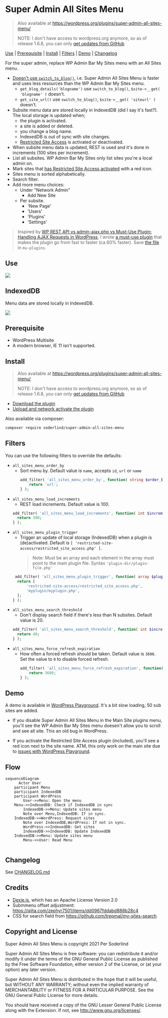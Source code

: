 # Super Admin All Sites Menu

> Also available at https://wordpress.org/plugins/super-admin-all-sites-menu/
>
> NOTE: I don't have access to wordpress.org anymore, so as of release 1.6.8, you can only [get updates from GitHub](https://github.com/soderlind/super-admin-all-sites-menu/archive/refs/heads/main.zip)

[Use](#use) | [Prerequisite](#prerequisite) | [Install](#install) | [Filters](#filters) | [Demo](#demo) | [Changelog](CHANGELOG.md)

For the super admin, replace WP Admin Bar My Sites menu with an All Sites menu.

- [Doesn't use `switch_to_blog()`](https://github.com/soderlind/super-admin-all-sites-menu/blob/main/super-admin-all-sites-menu.php#L370-L375), i.e. Super Admin All Sites Menu is faster and uses less resources than the WP Admin Bar My Sites menu.
  - `get_blog_details('blogname')` use `switch_to_blog()`, `$site->__get( 'blogname' )` doesn't.
  - `get_site_url()` use `switch_to_blog()`, `$site->__get( 'siteurl' )` doesn't.
- Subsite menu data are stored locally in IndexedDB (did I say it's fast?). The local storage is updated when;
  - the plugin is activated.
  - a site is added or deleted.
  - you change a blog name.
  - IndexedDB is out of sync with site changes.
  - [Restricted Site Access](https://github.com/10up/restricted-site-access) is activated or deactivated.
- When subsite menu data is updated, REST is used and it's done in increments (100 sites per increment).
- List all subsites. WP Admin Bar My Sites only list sites you're a local admin on.
- Mark sites that [has Restricted Site Access activated](https://github.com/soderlind/super-admin-all-sites-menu/blob/main/super-admin-all-sites-menu.php#L381-L384) with a red icon.
- Sites menu is sorted alphabetically.
- Search filter.
- Add more menu choices:
  - Under "Network Admin"
    - Add New Site
  - Per subsite.
    - 'New Page'
    - 'Users'
    - 'Plugins'
    - 'Settings'

> Inspired by [WP REST API vs admin-ajax.php vs Must-Use Plugin: Handling AJAX Requests in WordPress](https://deliciousbrains.com/comparing-wordpress-rest-api-performance-admin-ajax-php/), I wrote [a must-use plugin](https://gist.github.com/soderlind/0de1272f1be1b3c79d43dd2c51dbddca) that makes the plugin go from fast to faster (ca 60% faster). Save [the file](https://gist.githubusercontent.com/soderlind/0de1272f1be1b3c79d43dd2c51dbddca/raw/2a5797f9d9ed5f0fb9e7e2a912870a8d9c51cfb3/mu-super-admin-all-sites-menu.php) in `mu-plugins`.

## Use

<img src=".wordpress-org/screenshot-1.gif">

## IndexedDB

Menu data are stored locally in IndexedDB.

<img src=".wordpress-org/screenshot-2.png">

## Prerequisite

- WordPress Multisite
- A modern browser, IE 11 isn't supported.

## Install

> Also available at https://wordpress.org/plugins/super-admin-all-sites-menu/
>
> NOTE: I don't have access to wordpress.org anymore, so as of release 1.6.8, you can only [get updates from GitHub](https://github.com/soderlind/super-admin-all-sites-menu/archive/refs/heads/main.zip)

- [Download the plugin](https://github.com/soderlind/super-admin-all-sites-menu/archive/refs/heads/main.zip)
- [Upload and network activate the plugin](https://wordpress.org/support/article/managing-plugins/#manual-upload-via-wordpress-admin)

Also available via composer:

```bash
composer require soderlind/super-admin-all-sites-menu
```

## Filters

You can use the following filters to override the defaults:

- `all_sites_menu_order_by`
  - Sort menu by. Default value is `name`, accepts `id`, `url` or `name`
    ```php
    add_filter( 'all_sites_menu_order_by', function( string $order_by ) : string {
    	return 'url';
    } );
    ```
- `all_sites_menu_load_increments`
  - REST load increments. Default value is 100.
  ```php
  add_filter( 'all_sites_menu_load_increments', function( int $increments ) : int {
  	return 300;
  } );
  ```
- `all_sites_menu_plugin_trigger`
  - Trigger an update of local storage (IndexedDB) when a plugin is (de)activated. Default is `[ 'restricted-site-access/restricted_site_access.php' ]`.
    > Note: Must be an array and each element in the array must point to the main plugin file. Syntax `'plugin-dir/plugin-file.php'`
  ```php
   add_filter( 'all_sites_menu_plugin_trigger', function( array $plugins ) : array {
  	return [
  		'restricted-site-access/restricted_site_access.php',
  		'myplugin/myplugin.php',
  	];
  } );
  ```
- `all_sites_menu_search_threshold`
  - Don't display search field if there's less than N subsites. Default value is 20.
  ```php
  add_filter( 'all_sites_menu_search_threshold', function( int $increments ) : int {
  	return 40;
  } );
  ```
- `all_sites_menu_force_refresh_expiration`
  - How often a forced refresh should be taken. Default value is `3600`. Set the value to `0` to disable forced refresh.
    ```php
    add_filter( 'all_sites_menu_force_refresh_expiration', function( int $seconds ) : int {
    	return 3600;
    } );
    ```

## Demo

A demo is available in [WordPress Playground](https://playground.wordpress.net/?blueprint-url=https://raw.githubusercontent.com/soderlind/super-admin-all-sites-menu/refs/heads/main/blueprint.json). It's a bit slow loading, 50 sub sites are added.

- If you disable Super Admin All Sites Menu in the Main Site plugins menu, you'll see the WP Admin Bar My Sites menu doesen't allow you to scroll and see all site. This an old bug in WordPress.

- If you activate the Restricted Site Access plugin (included), you'll see a red icon next to the site name. ATM, this only work on the main site due to [issues with WordPress Playground](https://github.com/WordPress/wordpress-playground/issues/2054).

## Flow

```mermaid
sequenceDiagram
	  Actor User
    participant Menu
    participant IndexedDB
    participant WordPress
		User->>Menu: Open the menu
    Menu->>IndexedDB: Check if IndexedDB in sync
		IndexedDB->>Menu: Update sites menu
		Note over Menu,IndexedDB: If in sync.
    IndexedDB->>WordPress: Request sites
		Note over IndexedDB,WordPress: If not in sync.
		WordPress->>IndexedDB: Get sites
		IndexedDB->>IndexedDB: Update IndexedDB
    IndexedDB->>Menu: Update sites menu
		Menu->>User: Read Menu


```

## Changelog

See [CHANGELOG.md](CHANGELOG.md)

## Credits

- [Dexie.js](https://github.com/dfahlander/Dexie.js), which has an Apache License Version 2.0
- Submmenu offset adjustment: https://qiita.com/zephyr7501/items/dd0967fddabd888b28c4
- CSS for search field from https://github.com/trepmal/my-sites-search

## Copyright and License

Super Admin All Sites Menu is copyright 2021 Per Soderlind

Super Admin All Sites Menu is free software: you can redistribute it and/or modify it under the terms of the GNU General Public License as published by the Free Software Foundation, either version 2 of the License, or (at your option) any later version.

Super Admin All Sites Menu is distributed in the hope that it will be useful, but WITHOUT ANY WARRANTY; without even the implied warranty of MERCHANTABILITY or FITNESS FOR A PARTICULAR PURPOSE. See the GNU General Public License for more details.

You should have received a copy of the GNU Lesser General Public License along with the Extension. If not, see http://www.gnu.org/licenses/.
